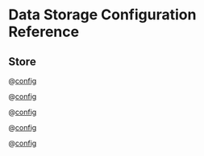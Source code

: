 # Data Storage Configuration Reference


## Store

@[config](store.data_dir)

@[config](store.open_retries_delay)

@[config](store.open_retry_Limit)

@[config](store.partitions)

@[config](store.shard_by)

